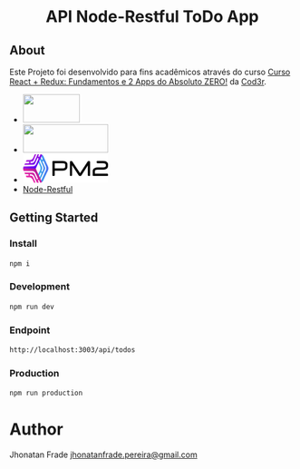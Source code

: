 <p align="center"><h1 align="center">
  API Node-Restful ToDo App
</h1>

## About
Este Projeto foi desenvolvido para fins acadêmicos através do curso [Curso React + Redux: Fundamentos e 2 Apps do Absoluto ZERO!](https://www.udemy.com/course/react-redux-pt/) da [Cod3r](https://github.com/cod3rcursos).


-   <a href="https://expressjs.com/pt-br/"><img src="https://miro.medium.com/max/365/1*Jr3NFSKTfQWRUyjblBSKeg.png" height="50px" width="100px"></a>
-   <a href="https://www.mongodb.com/"><img src="https://miro.medium.com/max/1838/0*Nq8q99O7pbULA6p6.png" height="50px" width="150px"></a>
-   <a href="https://pm2.keymetrics.io/"><img src="https://raw.githubusercontent.com/Unitech/pm2/development/pres/pm2-v4.png" height="50px" width="150px"></a>
-   [Node-Restful](https://www.npmjs.com/package/node-restful)


## Getting Started

### Install
```sh
npm i
```

### Development
```sh
npm run dev
```

### Endpoint
```sh
http://localhost:3003/api/todos
```

### Production
```sh
npm run production
```

# Author

Jhonatan Frade <jhonatanfrade.pereira@gmail.com>